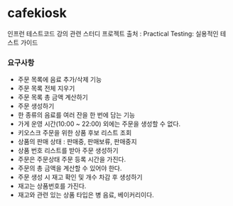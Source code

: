 # cafekiosk
인프런 테스트코드 강의 관련 스터디 프로젝트
출처 : Practical Testing: 실용적인 테스트 가이드

### 요구사항
 - 주문 목록에 음료 추가/삭제 기능
 - 주문 목록 전체 지우기
 - 주문 목록 총 금액 계산하기
 - 주문 생성하기
 - 한 종류의 음료를 여러 잔을 한 번에 담는 기능
 - 가게 운영 시간(10:00 ~ 22:00) 외에는 주문을 생성할 수 없다.
 - 키오스크 주문을 위한 상품 후보 리스트 조회
 - 상품의 판매 상태 : 판매중, 판매보류, 판매중지
 - 상품 번호 리스트를 받아 주문 생성하기
 - 주문은 주문상태 주문 등록 시간을 가진다.
 - 주문의 총 금액을 계산할 수 있어야 한다.
 - 주문 생성 시 재고 확인 및 개수 차감 후 생성하기
 - 재고는 상품번호를 가진다.
 - 재고와 관련 있는 상품 타입은 병 음료, 베이커리이다.